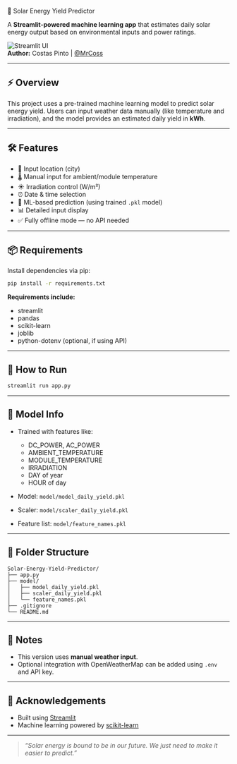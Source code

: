 🔆 Solar Energy Yield Predictor

A **Streamlit-powered machine learning app** that estimates daily solar energy output based on environmental inputs and power ratings.

![Streamlit UI](https://img.shields.io/badge/Built%20with-Streamlit-ff4b4b?logo=streamlit&logoColor=white)  
**Author:** Costas Pinto | [@MrCoss](https://github.com/MrCoss)

---

## ⚡ Overview

This project uses a pre-trained machine learning model to predict solar energy yield. Users can input weather data manually (like temperature and irradiation), and the model provides an estimated daily yield in **kWh**.

---

## 🛠 Features

- 📍 Input location (city)
- 🌡️ Manual input for ambient/module temperature
- ☀️ Irradiation control (W/m²)
- ⏰ Date & time selection
- 🤖 ML-based prediction (using trained `.pkl` model)
- 📊 Detailed input display
- ✅ Fully offline mode — no API needed

---

## 📦 Requirements

Install dependencies via pip:

```bash
pip install -r requirements.txt
````

**Requirements include:**

* streamlit
* pandas
* scikit-learn
* joblib
* python-dotenv (optional, if using API)

---

## 🚀 How to Run

```bash
streamlit run app.py
```

---

## 🧠 Model Info

* Trained with features like:

  * DC\_POWER, AC\_POWER
  * AMBIENT\_TEMPERATURE
  * MODULE\_TEMPERATURE
  * IRRADIATION
  * DAY of year
  * HOUR of day

* Model: `model/model_daily_yield.pkl`

* Scaler: `model/scaler_daily_yield.pkl`

* Feature list: `model/feature_names.pkl`

---

## 📁 Folder Structure

```
Solar-Energy-Yield-Predictor/
├── app.py
├── model/
│   ├── model_daily_yield.pkl
│   ├── scaler_daily_yield.pkl
│   └── feature_names.pkl
├── .gitignore
└── README.md
```

---

## 🔐 Notes

* This version uses **manual weather input**.
* Optional integration with OpenWeatherMap can be added using `.env` and API key.

---

## 🙌 Acknowledgements

* Built using [Streamlit](https://streamlit.io/)
* Machine learning powered by [scikit-learn](https://scikit-learn.org/)

---

> *“Solar energy is bound to be in our future. We just need to make it easier to predict.”*

